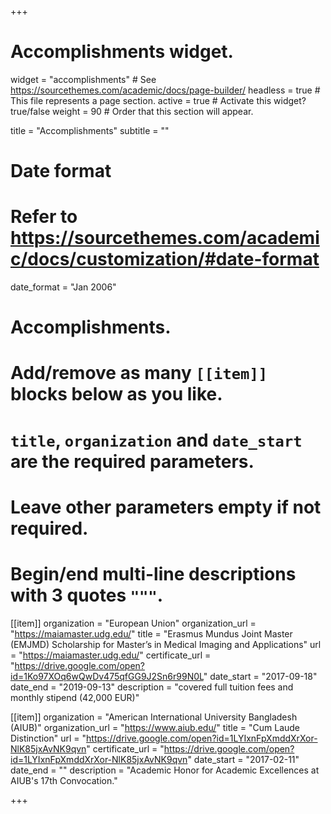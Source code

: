 +++
# Accomplishments widget.
widget = "accomplishments"  # See https://sourcethemes.com/academic/docs/page-builder/
headless = true  # This file represents a page section.
active = true  # Activate this widget? true/false
weight = 90  # Order that this section will appear.

title = "Accomplish&shy;ments"
subtitle = ""

# Date format
#   Refer to https://sourcethemes.com/academic/docs/customization/#date-format
date_format = "Jan 2006"

# Accomplishments.
#   Add/remove as many `[[item]]` blocks below as you like.
#   `title`, `organization` and `date_start` are the required parameters.
#   Leave other parameters empty if not required.
#   Begin/end multi-line descriptions with 3 quotes `"""`.

[[item]]
  organization = "European Union"
  organization_url = "https://maiamaster.udg.edu/"
  title = "Erasmus Mundus Joint Master (EMJMD) Scholarship for Master’s in Medical Imaging and Applications"
  url = "https://maiamaster.udg.edu/"
  certificate_url = "https://drive.google.com/open?id=1Ko97XOq6wQwDv475qfGG9J2Sn6r99N0L"
  date_start = "2017-09-18"
  date_end = "2019-09-13"
  description = "covered full tuition fees and monthly stipend (42,000 EUR)"

[[item]]
  organization = "American International University Bangladesh (AIUB)"
  organization_url = "https://www.aiub.edu/"
  title = "Cum Laude Distinction"
  url = "https://drive.google.com/open?id=1LYIxnFpXmddXrXor-NlK85jxAvNK9qvn"
  certificate_url = "https://drive.google.com/open?id=1LYIxnFpXmddXrXor-NlK85jxAvNK9qvn"
  date_start = "2017-02-11"
  date_end = ""
  description = "Academic Honor for Academic Excellences at AIUB's 17th Convocation."

+++
